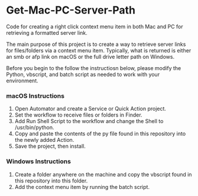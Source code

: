 # Get-Mac-PC-Server-Path
Code for creating a right click context menu item in both Mac and PC for retrieving a formatted server link.

The main purpose of this project is to create a way to retrieve server links for files/folders via a context menu item.  Typically, what is returned is either an smb or afp link on macOS or the full drive letter path on Windows.

Before you begin to the follow the instructiosn below, please modify the Python, vbscript, and batch script as needed to work with your environment.

### macOS Instructions
1. Open Automator and create a Service or Quick Action project.
2. Set the workflow to receive files or folders in Finder.
3. Add Run Shell Script to the workflow and change the Shell to /usr/bin/python.
4. Copy and paste the contents of the py file found in this repository into the newly added Action.
5. Save the project, then install.

### Windows Instructions
1. Create a folder anywhere on the machine and copy the vbscript found in this repository into this folder.
2. Add the context menu item by running the batch script.
